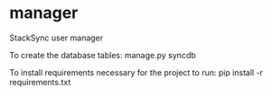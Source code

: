 manager
=======

StackSync user manager


To create the database tables:
manage.py syncdb

To install requirements necessary for the project to run:
pip install -r requirements.txt
